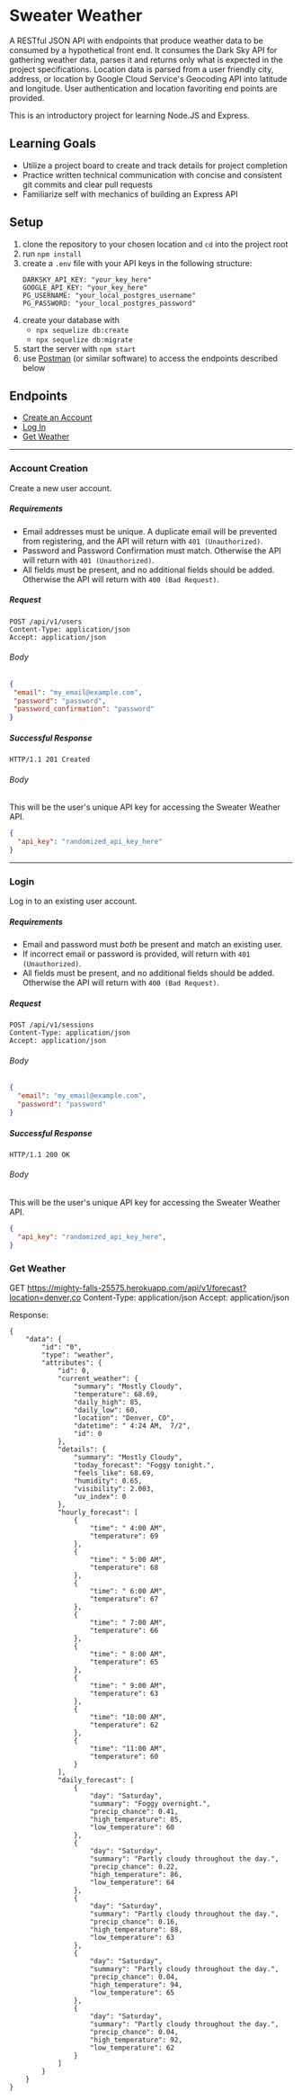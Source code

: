 # Sweater Weather

A RESTful JSON API with endpoints that produce weather data to be consumed by a hypothetical front end. It consumes the Dark Sky API for gathering weather data, parses it and returns only what is expected in the project specifications. Location data is parsed from a user friendly city, address, or location by Google Cloud Service's Geocoding API into latitude and longitude. User authentication and location favoriting end points are provided.

This is an introductory project for learning Node.JS and Express.

## Learning Goals
- Utilize a project board to create and track details for project completion
- Practice written technical communication with concise and consistent git commits and clear pull requests
- Familiarize self with mechanics of building an Express API

## Setup
1. clone the repository to your chosen location and `cd` into the project root
2. run `npm install`
3. create a `.env` file with your API keys in the following structure:
   ```
   DARKSKY_API_KEY: "your_key_here"
   GOOGLE_API_KEY: "your_key_here"
   PG_USERNAME: "your_local_postgres_username"
   PG_PASSWORD: "your_local_postgres_password"
   ```
4. create your database with
   - `npx sequelize db:create`
   - `npx sequelize db:migrate`
5. start the server with `npm start`
6. use [Postman](https://www.getpostman.com/) (or similar software) to access the endpoints described below

## Endpoints
 - [Create an Account](#account-creation)
 - [Log In](#login)
 - [Get Weather](#get-weather)

---

### Account Creation

  Create a new user account.

  ##### Requirements

  - Email addresses must be unique. A duplicate email will be prevented from registering, and the API will return with `401 (Unauthorized)`.
  - Password and Password Confirmation must match. Otherwise the API will return with `401 (Unauthorized)`.
  - All fields must be present, and no additional fields should be added. Otherwise the API will return with `400 (Bad Request)`.

  ##### Request

  ```HTTP
  POST /api/v1/users
  Content-Type: application/json
  Accept: application/json
  ```

  ###### Body

  ```json
  {
   "email": "my_email@example.com",
   "password": "password",
   "password_confirmation": "password"
  }
  ```

  ##### Successful Response

  ```HTTP
  HTTP/1.1 201 Created
  ```

  ###### Body

  This will be the user's unique API key for accessing the Sweater Weather API.

  ```json
  {
    "api_key": "randomized_api_key_here"
  }
  ```

---

### Login

  Log in to an existing user account.

  ##### Requirements

  - Email and password must _both_ be present and match an existing user.
  - If incorrect email or password is provided, will return with `401 (Unauthorized)`.
  - All fields must be present, and no additional fields should be added. Otherwise the API will return with `400 (Bad Request)`.

  ##### Request

  ```HTTP
  POST /api/v1/sessions
  Content-Type: application/json
  Accept: application/json
  ```

  ###### Body

  ```json
  {
    "email": "my_email@example.com",
    "password": "password"
  }
  ```

  ##### Successful Response

  ```HTTP
  HTTP/1.1 200 OK
  ```

  ###### Body

  This will be the user's unique API key for accessing the Sweater Weather API.

  ```json
  {
    "api_key": "randomized_api_key_here",
  }
  ```

### Get Weather

GET https://mighty-falls-25575.herokuapp.com/api/v1/forecast?location=denver,co
Content-Type: application/json
Accept: application/json

Response:
```
{
    "data": {
        "id": "0",
        "type": "weather",
        "attributes": {
            "id": 0,
            "current_weather": {
                "summary": "Mostly Cloudy",
                "temperature": 68.69,
                "daily_high": 85,
                "daily_low": 60,
                "location": "Denver, CO",
                "datetime": " 4:24 AM,  7/2",
                "id": 0
            },
            "details": {
                "summary": "Mostly Cloudy",
                "today_forecast": "Foggy tonight.",
                "feels_like": 68.69,
                "humidity": 0.65,
                "visibility": 2.003,
                "uv_index": 0
            },
            "hourly_forecast": [
                {
                    "time": " 4:00 AM",
                    "temperature": 69
                },
                {
                    "time": " 5:00 AM",
                    "temperature": 68
                },
                {
                    "time": " 6:00 AM",
                    "temperature": 67
                },
                {
                    "time": " 7:00 AM",
                    "temperature": 66
                },
                {
                    "time": " 8:00 AM",
                    "temperature": 65
                },
                {
                    "time": " 9:00 AM",
                    "temperature": 63
                },
                {
                    "time": "10:00 AM",
                    "temperature": 62
                },
                {
                    "time": "11:00 AM",
                    "temperature": 60
                }
            ],
            "daily_forecast": [
                {
                    "day": "Saturday",
                    "summary": "Foggy overnight.",
                    "precip_chance": 0.41,
                    "high_temperature": 85,
                    "low_temperature": 60
                },
                {
                    "day": "Saturday",
                    "summary": "Partly cloudy throughout the day.",
                    "precip_chance": 0.22,
                    "high_temperature": 86,
                    "low_temperature": 64
                },
                {
                    "day": "Saturday",
                    "summary": "Partly cloudy throughout the day.",
                    "precip_chance": 0.16,
                    "high_temperature": 88,
                    "low_temperature": 63
                },
                {
                    "day": "Saturday",
                    "summary": "Partly cloudy throughout the day.",
                    "precip_chance": 0.04,
                    "high_temperature": 94,
                    "low_temperature": 65
                },
                {
                    "day": "Saturday",
                    "summary": "Partly cloudy throughout the day.",
                    "precip_chance": 0.04,
                    "high_temperature": 92,
                    "low_temperature": 62
                }
            ]
        }
    }
}
